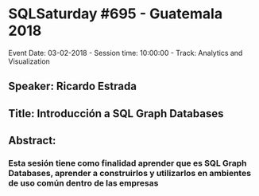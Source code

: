 # SQLSaturday #695 - Guatemala 2018
Event Date: 03-02-2018 - Session time: 10:00:00 - Track: Analytics and Visualization
## Speaker: Ricardo Estrada
## Title: Introducción a SQL Graph Databases
## Abstract:
### Esta sesión tiene como finalidad aprender que es SQL Graph Databases, aprender a construirlos y utilizarlos en ambientes de uso común dentro de las empresas
